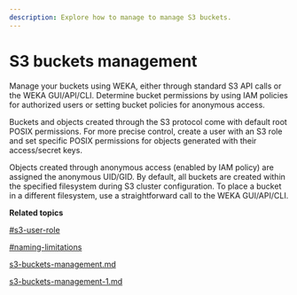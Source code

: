 ```yaml
---
description: Explore how to manage to manage S3 buckets.
---
```


# S3 buckets management

Manage your buckets using WEKA, either through standard S3 API calls or the WEKA GUI/API/CLI. Determine bucket permissions by using IAM policies for authorized users or setting bucket policies for anonymous access.

Buckets and objects created through the S3 protocol come with default root POSIX permissions. For more precise control, create a user with an S3 role and set specific POSIX permissions for objects generated with their access/secret keys.

Objects created through anonymous access (enabled by IAM policy) are assigned the anonymous UID/GID. By default, all buckets are created within the specified filesystem during S3 cluster configuration. To place a bucket in a different filesystem, use a straightforward call to the WEKA GUI/API/CLI.

**Related topics**

[#s3-user-role](../s3-users-and-authentication/#s3-user-role "mention")

[#naming-limitations](../s3-limitations.md#naming-limitations "mention")

[s3-buckets-management.md](s3-buckets-management.md "mention")

[s3-buckets-management-1.md](s3-buckets-management-1.md "mention")

